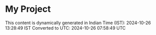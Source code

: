 # My Project

This content is dynamically generated in Indian Time (IST): 2024-10-26 13:28:49 IST
Converted to UTC: 2024-10-26 07:58:49 UTC
